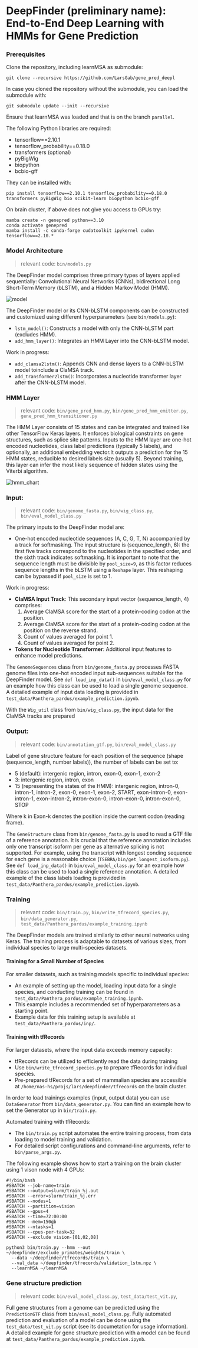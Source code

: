 # DeepFinder (preliminary name): End-to-End Deep Learning with HMMs for Gene Prediction

### Prerequisites

Clone the repository, including learnMSA as submodule:
```
git clone --recursive https://github.com/LarsGab/gene_pred_deepl
```
In case you cloned the repository without the submodule, you can load the submodule with:
```
git submodule update --init --recursive
```
Ensure that learnMSA was loaded and that is on the branch `parallel`.

The following Python libraries are required:
- tensorflow==2.10.1
- tensorflow_probability==0.18.0
- transformers (optional)
- pyBigWig
- biopython 
- bcbio-gff

They can be installed with:
```
pip install tensorflow==2.10.1 tensorflow_probability==0.18.0 transformers pyBigWig bio scikit-learn biopython bcbio-gff
```

On brain cluster, if above does not give you access to GPUs try:
```
mamba create -n genepred python==3.10
conda activate genepred
mamba install -c conda-forge cudatoolkit ipykernel cudnn tensorflow==2.10.*
```

### Model Architecture
> relevant code: `bin/models.py`

The DeepFinder model comprises three primary types of layers applied sequentially: 
Convolutional Neural Networks (CNNs), bidirectional Long Short-Term Memory (bLSTM), and a Hidden Markov Model (HMM).

![model](figures/model_fig.png)

The DeepFinder model or its CNN-bLSTM components can be constructed and customized using different hyperparameters (see `bin/models.py`):

- `lstm_model()`:  Constructs a model with only the CNN-bLSTM part (excludes HMM).
- `add_hmm_layer()`: Integrates an HMM Layer into the CNN-bLSTM model.

Work in progress:
- `add_clamsa2lstm()`: Appends CNN and dense layers to a CNN-bLSTM model toinclude a ClaMSA track.
- `add_transformer2lstm()`: Incorporates a nucleotide transformer layer after the CNN-bLSTM model.

### HMM Layer
> relevant code: `bin/gene_pred_hmm.py`, `bin/gene_pred_hmm_emitter.py`, `gene_pred_hmm_transitioner.py`

The HMM Layer consists of 15 states and can be integrated and trained like other TensorFlow Keras layers. It enforces biological constraints on gene structures, such as splice site patterns. Inputs to the HMM layer are one-hot encoded nucleotides, class label predictions (typically 5 labels), and optionally, an additional embedding vector.It outputs a prediction for the 15 HMM states, reducible to desired labels size (usually 5). Beyond training, this layer can infer the most likely sequence of hidden states using the Viterbi algorithm. 

![hmm_chart](figures/hmm_chart.png)

### Input:
> relevant code: `bin/genome_fasta.py`, `bin/wig_class.py`, `bin/eval_model_class.py`

The primary inputs to the DeepFinder model are:
- One-hot encoded nucleotide sequences (A, C, G, T, N) accompanied by a track for softmasking. The input structure is (sequence_length, 6): the first five tracks correspond to the nucleotides in the specified order, and the sixth track indicates softmasking. It is important to note that the sequence length must be divisible by `pool_size=9`, as this factor reduces sequence lengths in the bLSTM using a `Reshape` layer. This reshaping can be bypassed if `pool_size` is set to 1.

Work in progress:
- **ClaMSA Input Track**: This secondary input vector (sequence_length, 4) comprises:
    1. Average ClaMSA score for the start of a protein-coding codon at the position.
    2. Average ClaMSA score for the start of a protein-coding codon at the position on the reverse strand.
    3. Count of values averaged for point 1.
    4. Count of values averaged for point 2.
- **Tokens for Nucleotide Transformer**: Additional input features to enhance model predictions.


The `GenomeSequences` class from `bin/genome_fasta.py` processes FASTA genome files into one-hot encoded input sub-sequences suitable for the DeepFinder model. See `def load_inp_data()` in `bin/eval_model_class.py` for an example how this class can be used to load a single genome sequence. A detailed example of input data loading is provided in `test_data/Panthera_pardus/example_prediction.ipynb`.

With the `Wig_util` class from `bin/wig_class.py`, the input data for the ClaMSA tracks are prepared

### Output:
> relevant code: `bin/annotation_gtf.py`, `bin/eval_model_class.py`

Label of gene structure feature for each position of the sequence (shape (sequence_length, number labels)), the number of labels can be set to:
* 5 (default): intergenic region, intron, exon-0, exon-1, exon-2
* 3: intergenic region, intron, exon
* 15 (representing the states of the HMM): intergenic region, intron-0, intron-1, intron-2, exon-0, exon-1, exon-2, START, exon-intron-0, exon-intron-1, exon-intron-2, intron-exon-0, intron-exon-0, intron-exon-0, STOP


Where k in Exon-k denotes the position inside the current codon (reading frame).


The `GeneStructure` class from `bin/genome_fasta.py` is used to read a GTF file of a reference annotation. It is crucial that the reference annotation includes only one transcript isoform per gene as alternative splicing is not supported. For example, using the transcript with longest conding sequence for each gene is a reasonable choice (`TSEBRA/bin/get_longest_isoform.py`).
See `def load_inp_data()` in `bin/eval_model_class.py` for an example how this class can be used to load a single reference annotation. A detailed example of the class labels loading is provided in `test_data/Panthera_pardus/example_prediction.ipynb`.

### Training
> relevant code: `bin/train.py`, `bin/write_tfrecord_species.py`, `bin/data_generator.py`, `test_data/Panthera_pardus/example_training.ipynb`

The DeepFinder models are trained similarly to other neural networks using Keras. The training process is adaptable to datasets of various sizes, from individual species to large multi-species datasets.

#### Training for a Small Number of Species
For smaller datasets, such as training models specific to individual species:
- An example of setting up the model, loading input data for a single species, and conducting training can be found in `test_data/Panthera_pardus/example_training.ipynb`.
- This example includes a recommended set of hyperparameters as a starting point.
- Example data for this training setup is available at `test_data/Panthera_pardus/inp/`.

#### Training with tfRecords
For larger datasets, where the input data exceeds memory capacity:
- tfRecords can be utilized to efficiently read the data during training
- Use `bin/write_tfrecord_species.py` to prepare tfRecords for individual species.
- Pre-prepared tfRecords for a set of mammalian species are accessible at `/home/nas-hs/projs/lars/deepfinder/tfrecords` on the brain cluster.

In order to load trainings examples (input, output data) you can use `DataGenerator` from `bin/data_generator.py`. You can find an example how to set the Generator up in `bin/train.py`.

Automated training with tfRecords:
- The `bin/train.py` script automates the entire training process, from data loading to model training and validation.
- For detailed script configurations and command-line arguments, refer to `bin/parse_args.py`.

The following example shows how to start a training on the brain cluster using 1 vison node with 4 GPUs:
```
#!/bin/bash
#SBATCH --job-name=train
#SBATCH --output=slurm/train_%j.out
#SBATCH --error=slurm/train_%j.err
#SBATCH --nodes=1
#SBATCH --partition=vision
#SBATCH --gpus=4
#SBATCH --time=72:00:00
#SBATCH --mem=150gb
#SBATCH --ntasks=1
#SBATCH --cpus-per-task=32
#SBATCH --exclude vision-[01,02,08]

python3 bin/train.py --hmm --out ~/deepfinder/exclude_primates/weights/train \
  --data ~/deepfinder/tfrecords/train \
  --val_data ~/deepfinder/tfrecords/validation_lstm.npz \
  --learnMSA ~/learnMSA
```


### Gene structure prediction
> relevant code: `bin/eval_model_class.py`, `test_data/test_vit.py`, 

Full gene structures from a genome can be predicted using the `PredictionGTF` class from `bin/eval_model_class.py`. Fully automated prediction and evaluation of a model can be done using the `test_data/test_vit.py` script (see its documetation for usage information). A detailed example for gene structure prediction with a model can be found at `test_data/Panthera_pardus/example_prediction.ipynb`.


